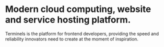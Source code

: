 # Modern cloud computing, website and service hosting platform.
Terminels is the platform for frontend developers, providing the speed and reliability innovators need to create at the moment of inspiration.
